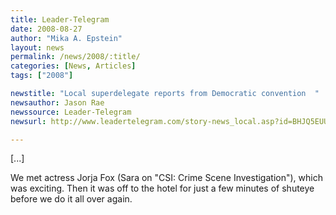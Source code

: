 ```yaml
---
title: Leader-Telegram
date: 2008-08-27
author: "Mika A. Epstein"
layout: news
permalink: /news/2008/:title/
categories: [News, Articles]
tags: ["2008"]

newstitle: "Local superdelegate reports from Democratic convention  "
newsauthor: Jason Rae  
newssource: Leader-Telegram  
newsurl: http://www.leadertelegram.com/story-news_local.asp?id=BHJQ5EUUEQV  

---
```


[...]

We met actress Jorja Fox (Sara on "CSI: Crime Scene Investigation"), which was exciting. Then it was off to the hotel for just a few minutes of shuteye before we do it all over again.  
